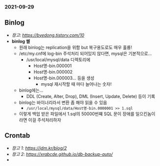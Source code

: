 ### 2021-09-29

## Binlog
- *참고: https://byedong.tistory.com/10*
- **binlog 썰**
    - 원래 binlog는 replication을 위함 but 복구용도로도 매우 훌륭!
    - /etc/my.cnf에 log-bin 주석처리 되어있지 않다면, mysql은 기본적으로... 
        - /usr/local/mysql/data 디렉토리에
            - Host명-bin.000001
            - Host명-bin.000002
            - Host명-bin.000003... 등을 생성
                - mysql 재시작할 때 마다 늘어나는 숫자!
    - binlog에는...
        - DDL (Create, Alter, Drop), DML (Insert, Update, Delete) 등이 기록
    - binlog는 바이너리라서 변환 좀 해야 읽을 수 있음
        - `/usr/local/mysql/data/Host명-bin.0000001 >> 1.sql`
    - 이렇게 백업 받은 파일에서 1.sql의 50000번쨰 SQL 문이 장애를 일으킨놈이라면 이걸 주석처리하자

## Crontab
- *참고 1: https://jdm.kr/blog/2*
- *참고 2: https://xrabcde.github.io/db-backup-auto/*
- 